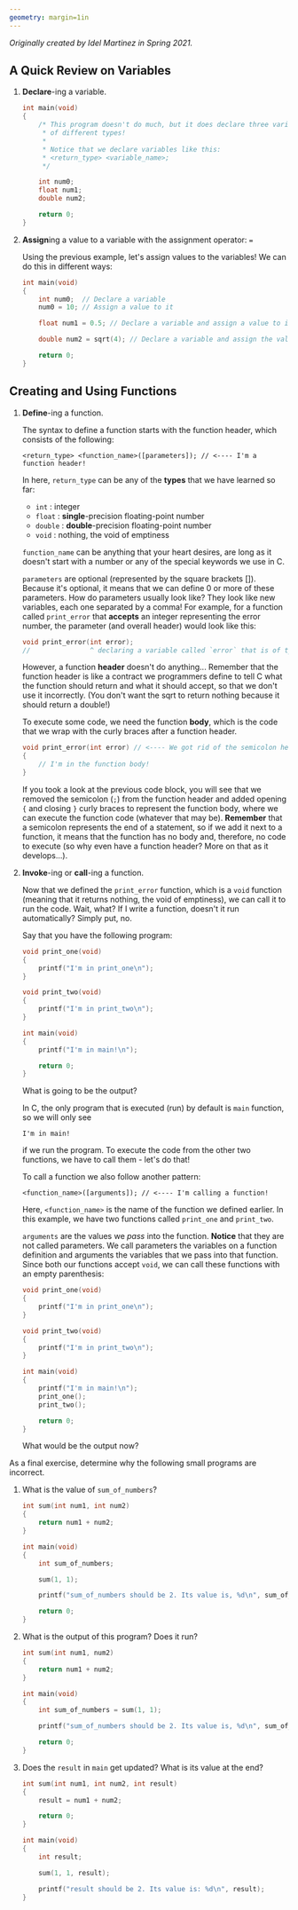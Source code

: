 ```yaml
---
geometry: margin=1in
---
```


*Originally created by Idel Martinez in Spring 2021.*

## A Quick Review on Variables

1. **Declare**-ing a variable.

	``` c
	int main(void)
	{
		/* This program doesn't do much, but it does declare three variables
		 * of different types!
		 *
		 * Notice that we declare variables like this:
		 * <return_type> <variable_name>;
		 */

		int num0;
		float num1;
		double num2;

		return 0;
	}
	```

2. **Assign**ing a value to a variable with the assignment operator: `=`

	Using the previous example, let's assign values to the variables! We can do this in different ways:

	``` c
	int main(void)
	{
		int num0;  // Declare a variable
		num0 = 10; // Assign a value to it

		float num1 = 0.5; // Declare a variable and assign a value to it in the same line

		double num2 = sqrt(4); // Declare a variable and assign the value of whatever the function returns (in this case 2.0)

		return 0;
	}
	```


## Creating and Using Functions

1. **Define**-ing a function.

	The syntax to define a function starts with the function header, which consists of the following:

	```
	<return_type> <function_name>([parameters]); // <---- I'm a function header!
	```

	In here, `return_type` can be any of the **types** that we have learned so far:
	* `int`     : integer
	* `float`   : **single**-precision floating-point number
	* `double`  : **double**-precision floating-point number
	* `void`    : nothing, the void of emptiness

	`function_name` can be anything that your heart desires, are long as it doesn't start with a number or any of the special keywords we use in C.

	`parameters` are optional (represented by the square brackets []). Because it's optional, it means that we can define 0 or more of these parameters. How do parameters usually look like? They look like new variables, each one separated by a comma! For example, for a function called `print_error` that **accepts** an integer representing the error number, the parameter (and overall header) would look like this:

	``` c
	void print_error(int error);
	//               ^ declaring a variable called `error` that is of type `int`
	```

	However, a function **header** doesn't do anything... Remember that the function header is like a contract we programmers define to tell C what the function should return and what it should accept, so that we don't use it incorrectly. (You don't want the sqrt to return nothing because it should return a double!)

	To execute some code, we need the function **body**, which is the code that we wrap with the curly braces after a function header.

	``` c
	void print_error(int error) // <---- We got rid of the semicolon here, why?
	{
		// I'm in the function body!
	}
	```

	If you took a look at the previous code block, you will see that we removed the semicolon (`;`) from the function header and added opening `{` and closing `}` curly braces to represent the function body, where we can execute the function code (whatever that may be). **Remember** that a semicolon represents the end of a statement, so if we add it next to a function, it means that the function has no body and, therefore, no code to execute (so why even have a function header? More on that as it develops...).

2. **Invoke**-ing or **call**-ing a function.

	Now that we defined the `print_error` function, which is a `void` function (meaning that it returns nothing, the void of emptiness), we can call it to run the code. Wait, what? If I write a function, doesn't it run automatically? Simply put, no.

	Say that you have the following program:

	``` c
	void print_one(void)
	{
		printf("I'm in print_one\n");
	}

	void print_two(void)
	{
		printf("I'm in print_two\n");
	}

	int main(void)
	{
		printf("I'm in main!\n");

		return 0;
	}
	```

	What is going to be the output?

	In C, the only program that is executed (run) by default is `main` function, so we will only see

	```
	I'm in main!
	```

	if we run the program. To execute the code from the other two functions, we have to call them - let's do that!

	To call a function we also follow another pattern:

	```
	<function_name>([arguments]); // <---- I'm calling a function!
	```

	Here, `<function_name>` is the name of the function we defined earlier. In this example, we have two functions called `print_one` and `print_two`.

	`arguments` are the values we *pass* into the function. **Notice** that they are not called parameters. We call parameters the variables on a function definition and arguments the variables that we pass into that function. Since both our functions accept `void`, we can call these functions with an empty parenthesis:

	``` c
	void print_one(void)
	{
		printf("I'm in print_one\n");
	}

	void print_two(void)
	{
		printf("I'm in print_two\n");
	}

	int main(void)
	{
		printf("I'm in main!\n");
		print_one();
		print_two();

		return 0;
	}
	```

	What would be the output now?


As a final exercise, determine why the following small programs are incorrect.

1. What is the value of `sum_of_numbers`?

	``` c
	int sum(int num1, int num2)
	{
		return num1 + num2;
	}

	int main(void)
	{
		int sum_of_numbers;

		sum(1, 1);

		printf("sum_of_numbers should be 2. Its value is, %d\n", sum_of_numbers);

		return 0;
	}
	```

2. What is the output of this program? Does it run?

	``` c
	int sum(int num1, num2)
	{
		return num1 + num2;
	}

	int main(void)
	{
		int sum_of_numbers = sum(1, 1);

		printf("sum_of_numbers should be 2. Its value is, %d\n", sum_of_numbers);

		return 0;
	}
	```

3. Does the `result` in `main` get updated? What is its value at the end?

	``` c
	int sum(int num1, int num2, int result)
	{
		result = num1 + num2;

		return 0;
	}

	int main(void)
	{
		int result;

		sum(1, 1, result);

		printf("result should be 2. Its value is: %d\n", result);
	}
	```
